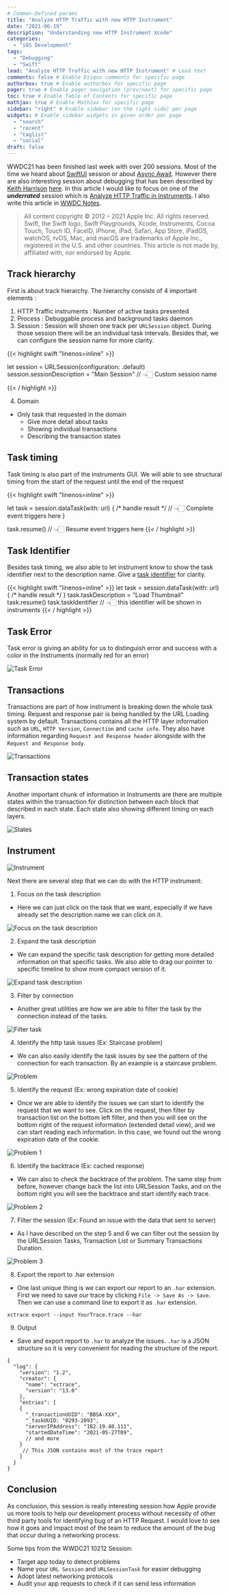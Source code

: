 ```yaml
---
# Common-Defined params
title: "Analyze HTTP Traffic with new HTTP Instrument"
date: "2021-06-19"
description: "Understanding new HTTP Instrument Xcode"
categories:
  - "iOS Development"
tags:
  - "Debugging"
  - "Swift"
lead: "Analyze HTTP Traffic with new HTTP Instrument" # Lead text
comments: false # Enable Disqus comments for specific page
authorbox: true # Enable authorbox for specific page
pager: true # Enable pager navigation (prev/next) for specific page
toc: true # Enable Table of Contents for specific page
mathjax: true # Enable MathJax for specific page
sidebar: "right" # Enable sidebar (on the right side) per page
widgets: # Enable sidebar widgets in given order per page
  - "search"
  - "recent"
  - "taglist"
  - "social"
draft: false
---
```


WWDC21 has been finished last week with over 200 sessions. Most of the time we heard about [SwiftUI](https://developer.apple.com/videos/play/wwdc2021/10022/) session or about [Async Await](https://developer.apple.com/videos/play/wwdc2021/10132/). However there are also interesting session about debugging that has been described by [Keith Harrison](https://twitter.com/kharrison) [here](https://useyourloaf.com/blog/wwdc-2021-viewing-guide/). In this article I would like to focus on one of the ***underrated*** session which is [Analyze HTTP Traffic in Instruments](https://developer.apple.com/videos/play/wwdc2021/10212/). I also write this article in [WWDC Notes](https://www.wwdcnotes.com/notes/wwdc21/10212/).

> All content copyright © 2012 – 2021 Apple Inc. All rights reserved. Swift, the Swift logo, Swift Playgrounds, Xcode, Instruments, Cocoa Touch, Touch ID, FaceID, iPhone, iPad, Safari, App Store, iPadOS, watchOS, tvOS, Mac, and macOS are trademarks of Apple Inc., registered in the U.S. and other countries. This article is not made by, affiliated with, nor endorsed by Apple.

## Track hierarchy

First is about track hierarchy. The hierarchy consists of 4 important elements :

1. HTTP Traffic instruments : Number of active tasks presented
2. Process : Debuggable process and background tasks daemon
3. Session : Session will shown one track per `URLSession` object. During those session there will be an individual task intervals. Besides that, we can configure the session name for more clarity.

{{< highlight swift "linenos=inline" >}}

let session = URLSession(configuration: .default)
session.sessionDescription = "Main Session" // 👈🏻 Custom session name

{{< / highlight >}}

4. Domain
  - Only task that requested in the domain
	- Give more detail about tasks
	- Showing individual transactions
	- Describing the transaction states

## Task timing

Task timing is also part of the instruments GUI. We will able to see structural timing from the start of the request until the end of the request

{{< highlight swift "linenos=inline" >}}

let task = session.dataTask(with: url) {
	/* handle result */ // 👈🏻 Complete event triggers here
}

task.resume() // 👈🏻 Resume event triggers here
{{< / highlight >}}

## Task Identifier

Besides task timing, we also able to let instrument know to show the task identifier next to the description name. Give a [task identifier][taskIdentifier] for clarity.

{{< highlight swift "linenos=inline" >}}
let task = session.dataTask(with: url) {
	/* handle result */
}
task.taskDescription = "Load Thumbnail"
task.resume()
task.taskIdentifier // 👈🏻 this identifier will be shown in instruments
{{< / highlight >}}

## Task Error

Task error is giving an ability for us to distinguish error and success with a color in the Instruments (normally red for an error)

![Task Error][6]

## Transactions

Transactions are part of how instrument is breaking down the whole task timing. Request and response pair is being handled by the URL Loading system by default. Transactions contains all the HTTP layer information such as `URL`, `HTTP Version`, `Connection` and `cache info`. They also have information regarding `Request and Response header` alongside with the `Request and Response body`.

![Transactions][7]

## Transaction states

Another important chunk of information in Instruments are there are multiple states within the transaction for distinction between each block that described in each state. Each state also showing different timing on each layers.

![States][8]

## Instrument

![Instrument][10]

Next there are several step that we can do with the HTTP instrument:

1. Focus on the task description
- Here we can just click on the task that we want, especially if we have already set the description name we can click on it.

![Focus on the task description][11]

2. Expand the task description
- We can expand the specific task description for getting more detailed information on that specific tasks. We also able to drag our pointer to specific timeline to show more compact version of it.

![Expand task description][12]

3. Filter by connection
- Another great utilities are how we are able to filter the task by the connection instead of the tasks.

![Filter task][13]

4. Identify the http task issues (Ex: Staircase problem)
- We can also easily identify the task issues by see the pattern of the connection for each transaction. By an example is a staircase problem.

![Problem][14]

5. Identify the request (Ex: wrong expiration date of cookie)
- Once we are able to identify the issues we can start to identify the request that we want to see. Click on the request, then filter by transaction list on the bottom left filter, and then you will see on the bottom right of the request information (extended detail view), and we can start reading each information. In this case, we found out the wrong expiration date of the cookie.

![Problem 1][15]

6. Identify the backtrace (Ex: cached response)
- We can also to check the backtrace of the problem. The same step from before, however change back the list into URLSession Tasks, and on the bottom right you will see the backtrace and start identify each trace.

![Problem 2][16]

7. Filter the session (Ex: Found an issue with the data that sent to server)
- As I have described on the step 5 and 6 we can filter out the session by the URLSession Tasks, Transaction List or Summary Transactions Duration.

![Problem 3][17]

8. Export the report to .har extension
- One last unique thing is we can export our report to an `.har` extension. First we need to save our trace by clicking `File -> Save As -> Save`. Then we can use a command line to export it as `.har` extension.

```
xctrace export --input YourTrace.trace --har
```

9. Output
- Save and export report to `.har` to analyze the issues. `.har` is a JSON structure so it is very convenient for reading the structure of the report.

```
{
  "log": {
    "version": "1.2",
    "creator": {
      "name": "xctrace",
      "version": "13.0"
    },
    "entries": [
    {
      "_transactionUUID": "BBSA-XXX",
      "_taskUUID: "0293-2093",
      "serverIPAddress": "182.19.40.111",
      "startedDateTime": "2021-05-27T09",
      // and more
    }
     // This JSON contains most of the trace report
    ]
  }
}
```

## Conclusion

As conclusion, this session is really interesting session how Apple provide us more tools to help our development process without necessity of other third party tools for identifying bug of an HTTP Request. I would love to see how it goes and impact most of the team to reduce the amount of the bug that occur during a networking process.

Some tips from the WWDC21 10212 Session:
- Target app  today to detect problems
- Name your `URL Session` and `URLSessionTask` for easier debugging
- Adopt latest networking protocols
- Audit your app requests to check if it can send less information

[6]: /img/wwdc21/10212/6.png
[7]: /img/wwdc21/10212/7.png
[8]: /img/wwdc21/10212/8.png
[10]: /img/wwdc21/10212/10.png
[11]: /img/wwdc21/10212/11.png
[12]: /img/wwdc21/10212/12.png
[13]: /img/wwdc21/10212/13.png
[14]: /img/wwdc21/10212/14.png
[15]: /img/wwdc21/10212/15.png
[16]: /img/wwdc21/10212/16.png
[17]: /img/wwdc21/10212/17.png
[18]: /img/wwdc21/10212/18.png
[19]: /img/wwdc21/10212/19.png

[taskIdentifier]: https://developer.apple.com/documentation/foundation/nsurlsessiontask/1411231-taskidentifier
